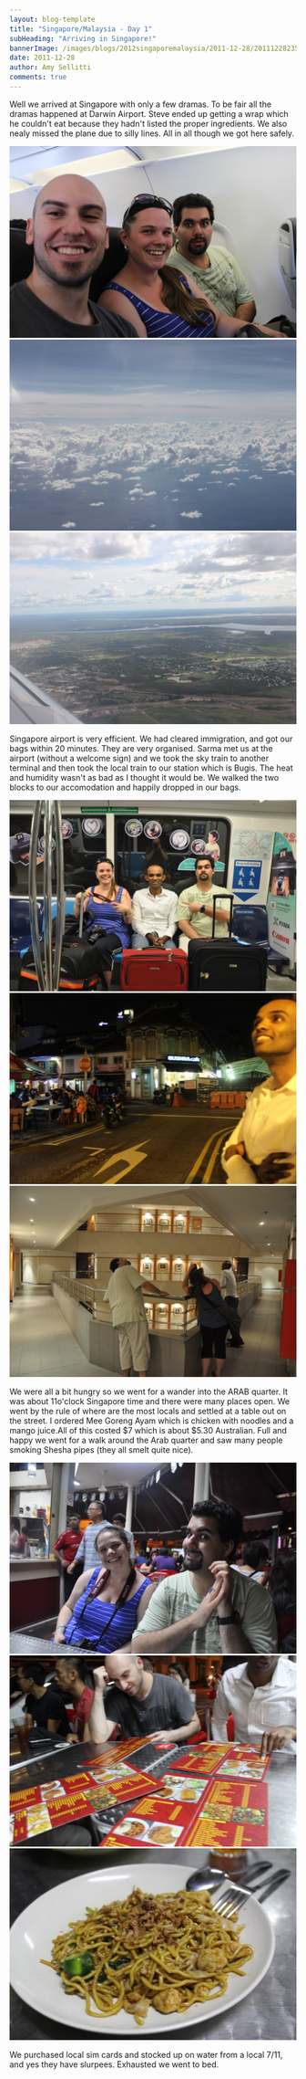 ```yaml
---
layout: blog-template
title: "Singapore/Malaysia - Day 1"
subHeading: "Arriving in Singapore!"
bannerImage: /images/blogs/2012singaporemalaysia/2011-12-28/20111228235251.jpg_compressed.JPEG
date: 2011-12-28
author: Amy Sellitti
comments: true
---
```


Well we arrived at Singapore with only a few dramas. To be fair all the dramas happened at Darwin Airport. Steve ended up getting a wrap which he couldn't eat because they hadn't listed the proper ingredients. We also nealy missed the plane due to silly lines. All in all though we got here safely.

<div class="center-image"><img src="/images/blogs/2012singaporemalaysia/2011-12-28/IMG_5553.JPG_compressed.JPEG" /></div>
<div class="center-image"><img src="/images/blogs/2012singaporemalaysia/2011-12-28/IMG_5620.JPG_compressed.JPEG" /></div>
<div class="center-image"><img src="/images/blogs/2012singaporemalaysia/2011-12-28/IMG_5640.JPG_compressed.JPEG" /></div>

Singapore airport is very efficient. We had cleared immigration, and got our bags within 20 minutes. They are very organised. Sarma met us at the airport (without a welcome sign) and we took the sky train to another terminal and then took the local train to our station which is Bugis. The heat and humidity wasn't as bad as I thought it would be. We walked the two blocks to our accomodation and happily dropped in our bags.

<div class="center-image"><img src="/images/blogs/2012singaporemalaysia/2011-12-28/20111228222022.jpg_compressed.JPEG" /></div>
<div class="center-image"><img src="/images/blogs/2012singaporemalaysia/2011-12-28/IMG_5694.JPG_compressed.JPEG" /></div>
<div class="center-image"><img src="/images/blogs/2012singaporemalaysia/2011-12-28/20111228234359.jpg_compressed.JPEG" /></div>

We were all a bit hungry so we went for a wander into the ARAB quarter. It was about 11o'clock Singapore time and there were many places open. We went by the rule of where are the most locals and settled at a table out on the street. I ordered Mee Goreng Ayam which is chicken with noodles and a mango juice.All of this costed $7 which is about $5.30 Australian. Full and happy we went for a walk around the Arab quarter and saw many people smoking Shesha pipes (they all smelt quite nice).

<div class="center-image"><img src="/images/blogs/2012singaporemalaysia/2011-12-28/20111229000221.jpg_compressed.JPEG" /></div>
<div class="center-image"><img src="/images/blogs/2012singaporemalaysia/2011-12-28/IMG_5696.JPG_compressed.JPEG" /></div>
<div class="center-image"><img src="/images/blogs/2012singaporemalaysia/2011-12-28/IMG_5707.JPG_compressed.JPEG" /></div>

We purchased local sim cards and stocked up on water from a local 7/11, and yes they have slurpees. Exhausted we went to bed.
